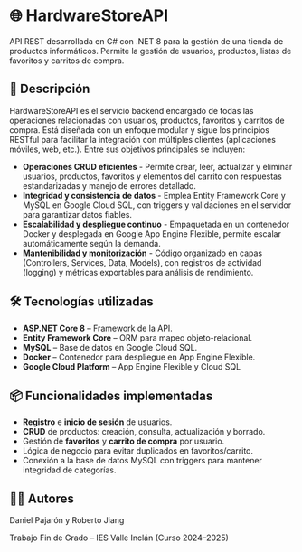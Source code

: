 # 🌐 HardwareStoreAPI

API REST desarrollada en C# con .NET 8 para la gestión de una tienda de productos informáticos. Permite la gestión de usuarios, productos, listas de favoritos y carritos de compra.

## 📌 Descripción

HardwareStoreAPI es el servicio backend encargado de todas las operaciones relacionadas con usuarios, productos, favoritos y carritos de compra. Está diseñada con un enfoque modular y sigue los principios RESTful para facilitar la integración con múltiples clientes (aplicaciones móviles, web, etc.).
Entre sus objetivos principales se incluyen:

- **Operaciones CRUD eficientes** - Permite crear, leer, actualizar y eliminar usuarios, productos, favoritos y elementos del carrito con respuestas estandarizadas y manejo de errores detallado.
- **Integridad y consistencia de datos** - Emplea Entity Framework Core y MySQL en Google Cloud SQL, con triggers y validaciones en el servidor para garantizar datos fiables.
- **Escalabilidad y despliegue continuo** - Empaquetada en un contenedor Docker y desplegada en Google App Engine Flexible, permite escalar automáticamente según la demanda.
- **Mantenibilidad y monitorización** - Código organizado en capas (Controllers, Services, Data, Models), con registros de actividad (logging) y métricas exportables para análisis de rendimiento.

## 🛠️ Tecnologías utilizadas

- **ASP.NET Core 8** – Framework de la API.  
- **Entity Framework Core** – ORM para mapeo objeto-relacional.  
- **MySQL** – Base de datos en Google Cloud SQL.  
- **Docker** – Contenedor para despliegue en App Engine Flexible.  
- **Google Cloud Platform** – App Engine Flexible y Cloud SQL

## 📦 Funcionalidades implementadas

- **Registro** e **inicio de sesión** de usuarios.  
- **CRUD** de productos: creación, consulta, actualización y borrado.  
- Gestión de **favoritos** y **carrito de compra** por usuario.  
- Lógica de negocio para evitar duplicados en favoritos/carrito.  
- Conexión a la base de datos MySQL con triggers para mantener integridad de categorías.

## 👨‍💻 Autores

Daniel Pajarón y Roberto Jiang

Trabajo Fin de Grado – IES Valle Inclán (Curso 2024–2025)
